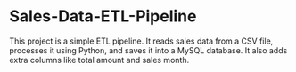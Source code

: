 # Sales-Data-ETL-Pipeline
This project is a simple ETL pipeline. It reads sales data from a CSV file, processes it using Python, and saves it into a MySQL database. It also adds extra columns like total amount and sales month.
